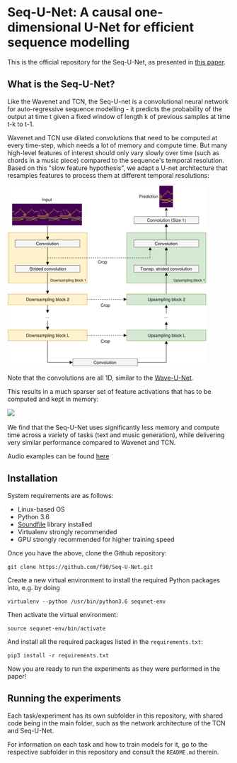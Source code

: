 # Seq-U-Net: A causal one-dimensional U-Net for efficient sequence modelling

This is the official repository for the Seq-U-Net, as presented in [this paper](https://arxiv.org/abs/1911.06393).

## What is the Seq-U-Net?

Like the Wavenet and TCN, the Seq-U-net is a convolutional neural network for auto-regressive sequence modelling - 
it predicts the probability of the output at time t given a fixed window of length k of previous samples at time t-k to t-1.

Wavenet and TCN use dilated convolutions that need to be computed at every time-step, which needs a lot of memory and compute time.
But many high-level features of interest should only vary slowly over time (such as chords in a music piece) compared to the sequence's temporal resolution.
Based on this "slow feature hypothesis", we adapt a U-net architecture that resamples features to process them at different temporal resolutions:

<img src="./architecture.png" width="450">

Note that the convolutions are all 1D, similar to the [Wave-U-Net](http://www.github.com/f90/Wave-U-Net).

This results in a much sparser set of feature activations that has to be computed and kept in memory:

<img src="./system_diagram.png" width="750">

We find that the Seq-U-Net uses significantly less memory and compute time across a variety of tasks (text and music generation),
while delivering very similar performance compared to Wavenet and TCN.

Audio examples can be found [here](raw_audio/generated_samples)

## Installation

System requirements are as follows:

* Linux-based OS
* Python 3.6
* [Soundfile](http://www.mega-nerd.com/libsndfile/) library installed
* Virtualenv strongly recommended
* GPU strongly recommended for higher training speed

Once you have the above, clone the Github repository:

```
git clone https://github.com/f90/Seq-U-Net.git
```

Create a new virtual environment to install the required Python packages into, e.g. by doing

```
virtualenv --python /usr/bin/python3.6 sequnet-env
```

Then activate the virtual environment:

```
source sequnet-env/bin/activate
```

And install all the required packages listed in the ``requirements.txt``:

```
pip3 install -r requirements.txt
```

Now you are ready to run the experiments as they were performed in the paper!

## Running the experiments

Each task/experiment has its own subfolder in this repository, with shared code being in the main folder, such as the network architecture of the TCN and Seq-U-Net.

For information on each task and how to train models for it, go to the respective subfolder in this repository and consult the ``README.md`` therein.
